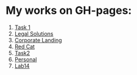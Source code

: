 # My works on GH-pages:
1) <a href="https://hepbotpett.github.io/web-respository/Task1/index.html" target="_blank">Task 1</a>
2) <a href="https://hepbotpett.github.io/web-respository/Legal-Solutions/index1.html" target="_blank">Legal Solutions</a>
3) <a href="https://hepbotpett.github.io/web-respository/Corporate-Landing/index.html" target="_blank">Corporate Landing</a>
4) <a href="https://hepbotpett.github.io/web-respository/Red-Cat/index.html" target="_blank">Red Cat</a>
5) <a href="https://hepbotpett.github.io/web-respository/Task2/index.html" target="_blank">Task2</a>
6) <a href="https://hepbotpett.github.io/web-respository/Personal/index.html" target="_blank">Personal</a>
7) <a href="https://hepbotpett.github.io/web-respository/Lab14/index.html" target="_blank">Lab14</a>
